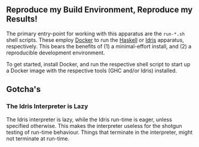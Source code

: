 ## Reproduce my Build Environment, Reproduce my Results!

The primary entry-point for working with this apparatus are the `run-*.sh`
shell scripts. These employ [Docker](https://www.docker.com) to run the
[Haskell](run-haskell.sh) or [Idris](run-idris.sh) apparatus, respectively.
This bears the benefits of (1) a minimal-effort install, and (2) a reproducible
development environment.

To get started, install Docker, and run the respective shell script to start up
a Docker image with the respective tools (GHC and/or Idris) installed.

## Gotcha's

### The Idris Interpreter is Lazy

The Idris interpreter is lazy, while the Idris run-time is eager, unless
specified otherwise. This makes the interpreter useless for the shotgun testing
of run-time behaviour. Things that terminate in the interpreter, might not
terminate at run-time.
